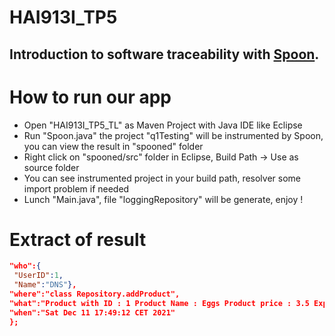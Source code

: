# HAI913I_TP5


##	Introduction to software traceability with [Spoon](https://spoon.gforge.inria.fr/).


# How to run our app 

- Open "HAI913I_TP5_TL" as Maven Project with Java IDE like Eclipse
- Run "Spoon.java" the project "q1Testing" will be instrumented by Spoon, you can view the result in "spooned" folder
- Right click on "spooned/src" folder in Eclipse, Build Path -> Use as source folder
- You can see instrumented project in your build path, resolver some import problem if needed
- Lunch "Main.java", file "loggingRepository" will be generate, enjoy ! 

# Extract of result

```json
"who":{
 "UserID":1,
 "Name":"DNS"},
"where":"class Repository.addProduct",
"what":"Product with ID : 1 Product Name : Eggs Product price : 3.5 Expiration date : 25/11/2021",
"when":"Sat Dec 11 17:49:12 CET 2021"
};
```




